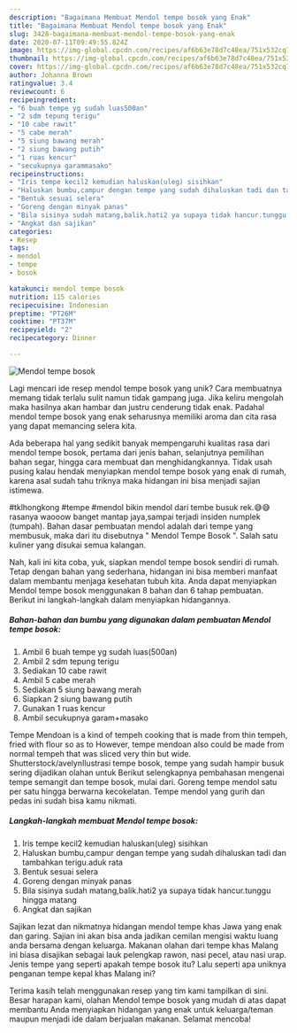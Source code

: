 ```yaml
---
description: "Bagaimana Membuat Mendol tempe bosok yang Enak"
title: "Bagaimana Membuat Mendol tempe bosok yang Enak"
slug: 3428-bagaimana-membuat-mendol-tempe-bosok-yang-enak
date: 2020-07-11T09:49:55.824Z
image: https://img-global.cpcdn.com/recipes/af6b63e78d7c48ea/751x532cq70/mendol-tempe-bosok-foto-resep-utama.jpg
thumbnail: https://img-global.cpcdn.com/recipes/af6b63e78d7c48ea/751x532cq70/mendol-tempe-bosok-foto-resep-utama.jpg
cover: https://img-global.cpcdn.com/recipes/af6b63e78d7c48ea/751x532cq70/mendol-tempe-bosok-foto-resep-utama.jpg
author: Johanna Brown
ratingvalue: 3.4
reviewcount: 6
recipeingredient:
- "6 buah tempe yg sudah luas500an"
- "2 sdm tepung terigu"
- "10 cabe rawit"
- "5 cabe merah"
- "5 siung bawang merah"
- "2 siung bawang putih"
- "1 ruas kencur"
- "secukupnya garammasako"
recipeinstructions:
- "Iris tempe kecil2 kemudian haluskan(uleg) sisihkan"
- "Haluskan bumbu,campur dengan tempe yang sudah dihaluskan tadi dan tambahkan terigu.aduk rata"
- "Bentuk sesuai selera"
- "Goreng dengan minyak panas"
- "Bila sisinya sudah matang,balik.hati2 ya supaya tidak hancur.tunggu hingga matang"
- "Angkat dan sajikan"
categories:
- Resep
tags:
- mendol
- tempe
- bosok

katakunci: mendol tempe bosok 
nutrition: 115 calories
recipecuisine: Indonesian
preptime: "PT26M"
cooktime: "PT37M"
recipeyield: "2"
recipecategory: Dinner

---
```



![Mendol tempe bosok](https://img-global.cpcdn.com/recipes/af6b63e78d7c48ea/751x532cq70/mendol-tempe-bosok-foto-resep-utama.jpg)

Lagi mencari ide resep mendol tempe bosok yang unik? Cara membuatnya memang tidak terlalu sulit namun tidak gampang juga. Jika keliru mengolah maka hasilnya akan hambar dan justru cenderung tidak enak. Padahal mendol tempe bosok yang enak seharusnya memiliki aroma dan cita rasa yang dapat memancing selera kita.

Ada beberapa hal yang sedikit banyak mempengaruhi kualitas rasa dari mendol tempe bosok, pertama dari jenis bahan, selanjutnya pemilihan bahan segar, hingga cara membuat dan menghidangkannya. Tidak usah pusing kalau hendak menyiapkan mendol tempe bosok yang enak di rumah, karena asal sudah tahu triknya maka hidangan ini bisa menjadi sajian istimewa.

#tklhongkong #tempe #mendol bikin mendol dari tembe busuk rek.😅😅 rasanya waooow banget mantap jaya,sampai terjadi insiden numplek (tumpah). Bahan dasar pembuatan mendol adalah dari tempe yang membusuk, maka dari itu disebutnya &#34; Mendol Tempe Bosok &#34;. Salah satu kuliner yang disukai semua kalangan.


Nah, kali ini kita coba, yuk, siapkan mendol tempe bosok sendiri di rumah. Tetap dengan bahan yang sederhana, hidangan ini bisa memberi manfaat dalam membantu menjaga kesehatan tubuh kita. Anda dapat menyiapkan Mendol tempe bosok menggunakan 8 bahan dan 6 tahap pembuatan. Berikut ini langkah-langkah dalam menyiapkan hidangannya.

<!--inarticleads1-->

##### Bahan-bahan dan bumbu yang digunakan dalam pembuatan Mendol tempe bosok:

1. Ambil 6 buah tempe yg sudah luas(500an)
1. Ambil 2 sdm tepung terigu
1. Sediakan 10 cabe rawit
1. Ambil 5 cabe merah
1. Sediakan 5 siung bawang merah
1. Siapkan 2 siung bawang putih
1. Gunakan 1 ruas kencur
1. Ambil secukupnya garam+masako


Tempe Mendoan is a kind of tempeh cooking that is made from thin tempeh, fried with flour so as to However, tempe mendoan also could be made from normal tempeh that was sliced very thin but wide. Shutterstock/avelynIlustrasi tempe bosok, tempe yang sudah hampir busuk sering dijadikan olahan untuk Berikut selengkapnya pembahasan mengenai tempe semangit dan tempe bosok, mulai dari. Goreng tempe mendol satu per satu hingga berwarna kecokelatan. Tempe mendol yang gurih dan pedas ini sudah bisa kamu nikmati. 

<!--inarticleads2-->

##### Langkah-langkah membuat Mendol tempe bosok:

1. Iris tempe kecil2 kemudian haluskan(uleg) sisihkan
1. Haluskan bumbu,campur dengan tempe yang sudah dihaluskan tadi dan tambahkan terigu.aduk rata
1. Bentuk sesuai selera
1. Goreng dengan minyak panas
1. Bila sisinya sudah matang,balik.hati2 ya supaya tidak hancur.tunggu hingga matang
1. Angkat dan sajikan


Sajikan lezat dan nikmatnya hidangan mendol tempe khas Jawa yang enak dan garing. Sajian ini akan bisa anda jadikan cemilan mengisi waktu luang anda bersama dengan keluarga. Makanan olahan dari tempe khas Malang ini biasa disajikan sebagai lauk pelengkap rawon, nasi pecel, atau nasi urap. Jenis tempe yang seperti apakah tempe bosok itu? Lalu seperti apa uniknya penganan tempe kepal khas Malang ini? 

Terima kasih telah menggunakan resep yang tim kami tampilkan di sini. Besar harapan kami, olahan Mendol tempe bosok yang mudah di atas dapat membantu Anda menyiapkan hidangan yang enak untuk keluarga/teman maupun menjadi ide dalam berjualan makanan. Selamat mencoba!
